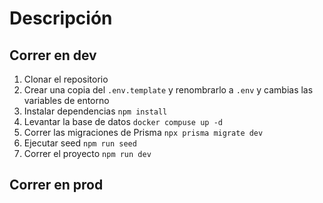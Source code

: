 # Descripción

## Correr en dev

1. Clonar el repositorio
2. Crear una copia del `.env.template` y renombrarlo a `.env` y cambias las variables de entorno
3. Instalar dependencias `npm install`
4. Levantar la base de datos `docker compuse up -d`
5. Correr las migraciones de Prisma `npx prisma migrate dev`
6. Ejecutar seed `npm run seed`
7. Correr el proyecto `npm run dev`

## Correr en prod
